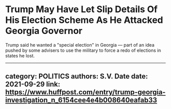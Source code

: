 # Trump May Have Let Slip Details Of His Election Scheme As He Attacked Georgia Governor

Trump said he wanted a "special election" in Georgia — part of an idea pushed by some advisers to use the military to force a redo of elections in states he lost.

---
category: POLITICS
authors: S.V. Date
date: 2021-09-29
link: https://www.huffpost.com/entry/trump-georgia-investigation_n_6154cee4e4b008640eafab33
---
